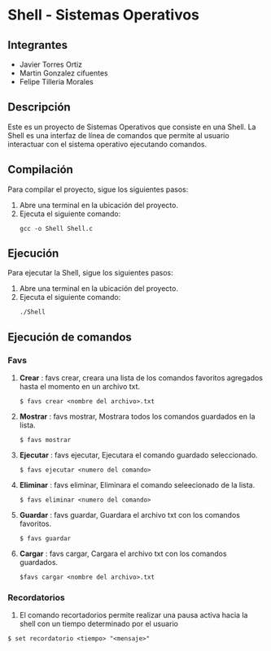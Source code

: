 # Shell - Sistemas Operativos

## Integrantes

- Javier Torres Ortiz
- Martin Gonzalez cifuentes
- Felipe Tilleria Morales

## Descripción

Este es un proyecto de Sistemas Operativos que consiste en una Shell. La Shell es una interfaz de línea de comandos que permite al usuario interactuar con el sistema operativo ejecutando comandos.

## Compilación

Para compilar el proyecto, sigue los siguientes pasos:

1. Abre una terminal en la ubicación del proyecto.
2. Ejecuta el siguiente comando:
   ```
   gcc -o Shell Shell.c
   ```

## Ejecución

Para ejecutar la Shell, sigue los siguientes pasos:

1. Abre una terminal en la ubicación del proyecto.
2. Ejecuta el siguiente comando:
   ```
   ./Shell
   ```

## Ejecución de comandos

### Favs

1. **Crear** : favs crear, creara una lista de los comandos favoritos agregados hasta el momento en un archivo txt.
   ```
   $ favs crear <nombre del archivo>.txt
   ```
2. **Mostrar** : favs mostrar, Mostrara todos los comandos guardados en la lista.
   ```
   $ favs mostrar
   ```
3. **Ejecutar** : favs ejecutar, Ejecutara el comando guardado seleccionado.
   ```
   $ favs ejecutar <numero del comando>
   ```
4. **Eliminar** : favs eliminar, Eliminara el comando seleecionado de la lista.
   ```
   $ favs eliminar <numero del comando>
   ```
5. **Guardar** : favs guardar, Guardara el archivo txt con los comandos favoritos.
   ```
   $ favs guardar
   ```
6. **Cargar** : favs cargar, Cargara el archivo txt con los comandos guardados.
   ```
   $favs cargar <nombre del archivo>.txt
   ```

### Recordatorios

1. El comando recortadorios permite realizar una pausa activa hacia la shell con un tiempo determinado por el usuario

```
$ set recordatorio <tiempo> "<mensaje>"
```
